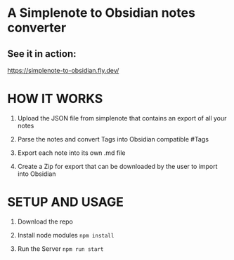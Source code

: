 # A Simplenote to Obsidian notes converter

## See it in action:
https://simplenote-to-obsidian.fly.dev/

# HOW IT WORKS

1. Upload the JSON file from simplenote that contains an export of all your notes

2. Parse the notes and convert Tags into Obsidian compatible #Tags

3. Export each note into its own .md file

4. Create a Zip for export that can be downloaded by the user to import into Obsidian

# SETUP AND USAGE

1. Download the repo

2. Install node modules 
`npm install`

3. Run the Server
`npm run start`
